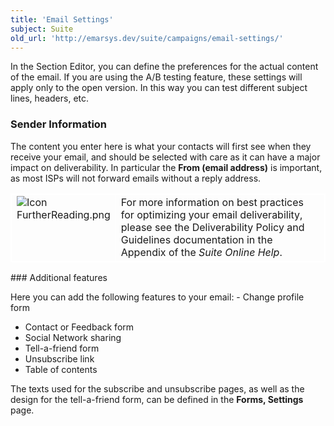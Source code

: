 ```yaml
---
title: 'Email Settings'
subject: Suite
old_url: 'http://emarsys.dev/suite/campaigns/email-settings/'
---
```


In the Section Editor, you can define the preferences for the actual content of the email. If you are using the A/B testing feature, these settings will apply only to the open version. In this way you can test different subject lines, headers, etc.

### Sender Information

 The content you enter here is what your contacts will first see when they receive your email, and should be selected with care as it can have a major impact on deliverability. In particular the **From (email address)** is important, as most ISPs will not forward emails without a reply address. <table cellpadding="1" class="wikitable" style="width: 100%; border: 1px solid #fff;"><tbody><tr><td scope="col" style="text-align: left; border: 1px solid #fff; vertical-align: top;" width="60px">![Icon FurtherReading.png](/assets/images/Icon_FurtherReading.png)</td> <td scope="col" style="border: 1px solid #fff;">For more information on best practices for optimizing your email deliverability, please see the Deliverability Policy and Guidelines documentation in the Appendix of the *Suite Online Help*.</td></tr></tbody></table>### Additional features

 Here you can add the following features to your email: - Change profile form
- Contact or Feedback form
- Social Network sharing
- Tell-a-friend form
- Unsubscribe link
- Table of contents
 
 The texts used for the subscribe and unsubscribe pages, as well as the design for the tell-a-friend form, can be defined in the **Forms, Settings** page.
